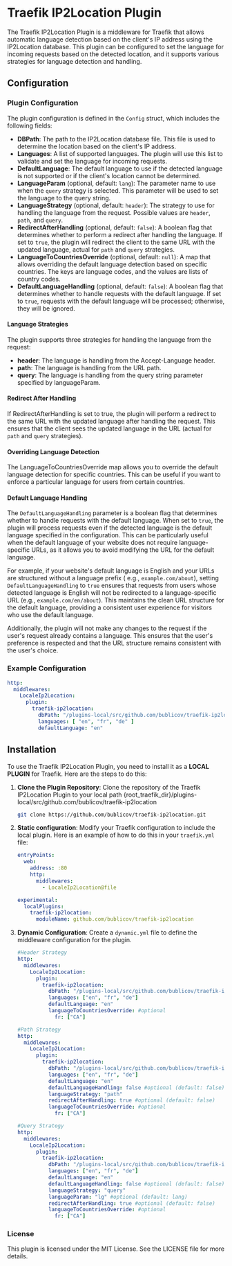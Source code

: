 # Traefik IP2Location Plugin

The Traefik IP2Location Plugin is a middleware for Traefik that allows automatic language detection based on the
client's IP address using the IP2Location database. This plugin can be configured to set the language for incoming
requests based on the detected location, and it supports various strategies for language detection and handling.

## Configuration

### Plugin Configuration

The plugin configuration is defined in the `Config` struct, which includes the following fields:

- **DBPath**: The path to the IP2Location database file. This file is used to determine the location based on the
  client's IP address.
- **Languages**: A list of supported languages. The plugin will use this list to validate and set the language for
  incoming requests.
- **DefaultLanguage**: The default language to use if the detected language is not supported or if the client's location
  cannot be determined.
- **LanguageParam** (optional, default: `lang`): The parameter name to use when the `query` strategy is selected. This
  parameter will be used to set the language to the query string.
- **LanguageStrategy** (optional, default: `header`): The strategy to use for handling the language from the request.
  Possible values are `header`, `path`, and `query`.
- **RedirectAfterHandling** (optional, default: `false`): A boolean flag that
  determines whether to perform a redirect after handling the language. If set to `true`, the plugin will redirect the
  client to the same URL with the updated language, actual for `path` and `query` strategies.
- **LanguageToCountriesOverride** (optional, default: `null`): A map that allows overriding the default language detection based on
  specific countries. The keys are language codes, and the values are lists of country codes.
- **DefaultLanguageHandling** (optional, default: `false`): A boolean flag that determines whether to handle requests
  with the default language. If set to `true`, requests with the default language will be processed; otherwise, they
  will be ignored.

#### **Language Strategies**

The plugin supports three strategies for handling the language from the request:

- **header**: The language is handling from the Accept-Language header.
- **path**: The language is handling from the URL path.
- **query**: The language is handling from the query string parameter specified by languageParam.

#### **Redirect After Handling**

If RedirectAfterHandling is set to true, the plugin will perform a redirect to the same URL with the updated language
after handling the request. This ensures that the client sees the updated language in the URL (actual for `path`
and `query` strategies).

#### **Overriding Language Detection**

The LanguageToCountriesOverride map allows you to override the default language detection for specific countries. This
can be useful if you want to enforce a particular language for users from certain countries.

#### **Default Language Handling**

The `DefaultLanguageHandling` parameter is a boolean flag that determines whether to handle requests with the default
language. When set to `true`, the plugin will process requests even if the detected language is the default language
specified in the configuration. This can be particularly useful when the default language of your website does not
require language-specific URLs, as it allows you to avoid modifying the URL for the default language.

For example, if your website's default language is English and your URLs are structured without a language prefix (
e.g., `example.com/about`), setting `DefaultLanguageHandling` to `true` ensures that requests from users whose detected
language is English will not be redirected to a language-specific URL (e.g., `example.com/en/about`). This maintains the
clean URL structure for the default language, providing a consistent user experience for visitors who use the default
language.

Additionally, the plugin will not make any changes to the request if the user's request already contains a language.
This ensures that the user's preference is respected and that the URL structure
remains consistent with the user's choice.

### Example Configuration

```yaml
http:
  middlewares:
    LocaleIp2Location:
      plugin:
        traefik-ip2location:
          dbPath: "/plugins-local/src/github.com/bublicov/traefik-ip2location/IP2LOCATION-LITE-DB1.BIN"
          languages: [ "en", "fr", "de" ]
          defaultLanguage: "en"
```

## Installation

To use the Traefik IP2Location Plugin, you need to install it as a **LOCAL PLUGIN** for Traefik. Here are the steps to
do
this:

1. **Clone the Plugin Repository**: Clone the repository of the Traefik IP2Location Plugin to your local path
   {root_traefik_dir}/plugins-local/src/github.com/bublicov/traefik-ip2location

    ```sh
    git clone https://github.com/bublicov/traefik-ip2location.git
    ```

2. **Static configuration**: Modify your Traefik configuration to include the local plugin. Here is an example of how to
   do
   this in your `traefik.yml` file:

    ```yaml
    entryPoints:
      web:
        address: :80
        http:
          middlewares:
            - LocaleIp2Location@file
    
    experimental:
      localPlugins:
        traefik-ip2location:
          moduleName: github.com/bublicov/traefik-ip2location
    ```

3. **Dynamic Configuration**: Create a `dynamic.yml` file to define the middleware configuration for the plugin.

    ```yaml   
    #Header Strategy   
    http:
      middlewares:
        LocaleIp2Location:
          plugin:
            traefik-ip2location:
              dbPath: "/plugins-local/src/github.com/bublicov/traefik-ip2location/IP2LOCATION-LITE-DB1.BIN"
              languages: ["en", "fr", "de"]
              defaultLanguage: "en"
              languageToCountriesOverride: #optional
                fr: ["CA"]
    ```

    ```yaml   
    #Path Strategy   
    http:
      middlewares:
        LocaleIp2Location:
          plugin:
            traefik-ip2location:
              dbPath: "/plugins-local/src/github.com/bublicov/traefik-ip2location/IP2LOCATION-LITE-DB1.BIN"
              languages: ["en", "fr", "de"]
              defaultLanguage: "en"
              defaultLanguageHandling: false #optional (default: false)
              languageStrategy: "path"
              redirectAfterHandling: true #optional (default: false)
              languageToCountriesOverride: #optional
                fr: ["CA"]
    ```

    ```yaml   
    #Query Strategy   
    http:
      middlewares:
        LocaleIp2Location:
          plugin:
            traefik-ip2location:
              dbPath: "/plugins-local/src/github.com/bublicov/traefik-ip2location/IP2LOCATION-LITE-DB1.BIN"
              languages: ["en", "fr", "de"]
              defaultLanguage: "en"
              defaultLanguageHandling: false #optional (default: false)
              languageStrategy: "query"
              languageParam: "lg" #optional (default: lang)
              redirectAfterHandling: true #optional (default: false)
              languageToCountriesOverride: #optional
                fr: ["CA"]
    ```

### License

This plugin is licensed under the MIT License. See the LICENSE file for more details.
